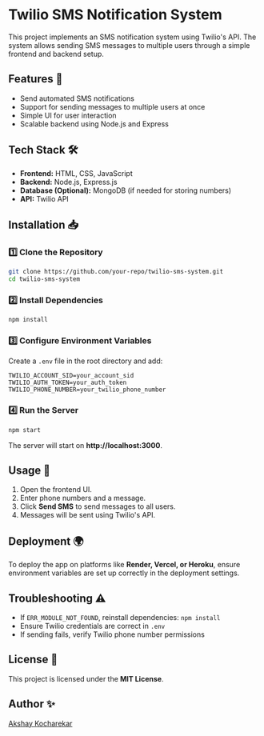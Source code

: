 # Twilio SMS Notification System

This project implements an SMS notification system using Twilio's API. The system allows sending SMS messages to multiple users through a simple frontend and backend setup.

## Features 🚀
- Send automated SMS notifications
- Support for sending messages to multiple users at once
- Simple UI for user interaction
- Scalable backend using Node.js and Express

## Tech Stack 🛠️
- **Frontend:** HTML, CSS, JavaScript
- **Backend:** Node.js, Express.js
- **Database (Optional):** MongoDB (if needed for storing numbers)
- **API:** Twilio API

## Installation 📥

### 1️⃣ Clone the Repository
```sh
git clone https://github.com/your-repo/twilio-sms-system.git
cd twilio-sms-system
```

### 2️⃣ Install Dependencies
```sh
npm install
```

### 3️⃣ Configure Environment Variables
Create a `.env` file in the root directory and add:
```env
TWILIO_ACCOUNT_SID=your_account_sid
TWILIO_AUTH_TOKEN=your_auth_token
TWILIO_PHONE_NUMBER=your_twilio_phone_number
```

### 4️⃣ Run the Server
```sh
npm start
```
The server will start on **http://localhost:3000**.

## Usage 🚀
1. Open the frontend UI.
2. Enter phone numbers and a message.
3. Click **Send SMS** to send messages to all users.
4. Messages will be sent using Twilio's API.

## Deployment 🌍
To deploy the app on platforms like **Render, Vercel, or Heroku**, ensure environment variables are set up correctly in the deployment settings.

## Troubleshooting ⚠️
- If `ERR_MODULE_NOT_FOUND`, reinstall dependencies: `npm install`
- Ensure Twilio credentials are correct in `.env`
- If sending fails, verify Twilio phone number permissions

## License 📝
This project is licensed under the **MIT License**.

## Author ✨
[Akshay Kocharekar](https://github.com/akshaykocharekar)
